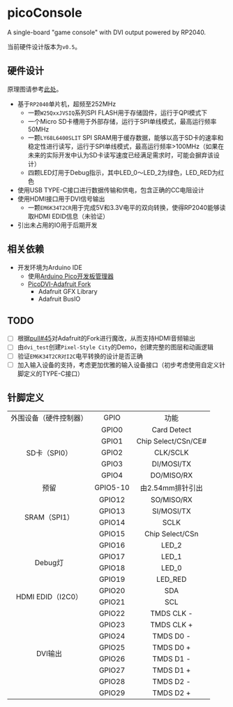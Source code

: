 # picoConsole
A single-board "game console" with DVI output powered by RP2040.

当前硬件设计版本为`v0.5`。


## 硬件设计
原理图请参考[此处](./hardware/v0.5/Schematic.pdf)。
* 基于`RP2040`单片机，超频至252MHz
    * 一颗`W25QxxJVSIQ`系列SPI FLASH用于存储固件，运行于QPI模式下
    * 一个Micro SD卡槽用于外部存储，运行于SPI单线模式，最高运行频率50MHz
    * 一颗`LY68L6400SLIT` SPI SRAM用于缓存数据，能够以高于SD卡的速率和稳定性进行读写，运行于SPI单线模式，最高运行频率>100MHz（如果在未来的实际开发中认为SD卡读写速度已经满足需求时，可能会摒弃该设计）
    * 四颗LED灯用于Debug指示，其中LED_0～LED_2为绿色，LED_RED为红色
* 使用USB TYPE-C接口进行数据传输和供电，包含正确的CC电阻设计
* 使用HDMI接口用于DVI信号输出
    * 一颗`EM6K34T2CR`用于完成5V和3.3V电平的双向转换，使得RP2040能够读取HDMI EDID信息（未验证）
* 引出未占用的IO用于后期开发

## 相关依赖
* 开发环境为Arduino IDE
    * 使用[Arduino Pico开发板管理器](https://github.com/earlephilhower/arduino-pico)
    * [PicoDVI-Adafruit Fork](https://github.com/adafruit/PicoDVI)
        * Adafruit GFX Library
        * Adafruit BusIO

## TODO
- [ ] 根据[pull#45](https://github.com/Wren6991/PicoDVI/pull/45)对Adafruit的Fork进行魔改，从而支持HDMI音频输出
- [ ] 由`dvi_test`创建`Pixel-Style City`的Demo，创建完整的图层和动画逻辑
- [ ] 验证`EM6K34T2CR对I2C`电平转换的设计是否正确
- [ ] 加入输入设备的支持，考虑更加优雅的输入设备接口（初步考虑使用自定义针脚定义的TYPE-C接口）

## 针脚定义
<table>
 <tr align="center">
  <td>外围设备（硬件控制器）</td>
  <td>GPIO</td>
  <td>功能</td>
 </tr>
 
 <tr align="center">
  <td rowspan="5">SD卡（SPI0）</td>
  <td>GPIO0</td>
  <td>Card Detect</td>
 </tr>
 <tr align="center">
  <td>GPIO1</td>
  <td>Chip Select/CSn/CE#</td>
 </tr>
 <tr align="center">
  <td>GPIO2</td>
  <td>CLK/SCLK</td>
 </tr>
 <tr align="center">
  <td>GPIO3</td>
  <td>DI/MOSI/TX</td>
 </tr>
 <tr align="center">
  <td>GPIO4</td>
  <td>DO/MISO/RX</td>
 </tr>
 
 <tr align="center">
  <td>预留</td>
  <td>GPIO5-10</td>
  <td>由2.54mm排针引出</td>
 </tr>
 
 <tr align="center">
  <td rowspan="4">SRAM（SPI1）</td>
  <td>GPIO12</td>
  <td>SO/MISO/RX</td>
 </tr>
 <tr align="center">
  <td>GPIO13</td>
  <td>SI/MOSI/TX</td>
 </tr>
 <tr align="center">
  <td>GPIO14</td>
  <td>SCLK</td>
 </tr>
 <tr align="center">
  <td>GPIO15</td>
  <td>Chip Select/CSn</td>
 </tr>
 
 <tr align="center">
  <td rowspan="4">Debug灯</td>
  <td>GPIO16</td>
  <td>LED_2</td>
 </tr>
 <tr align="center">
  <td>GPIO17</td>
  <td>LED_1</td>
 </tr>
 <tr align="center">
  <td>GPIO18</td>
  <td>LED_0</td>
 </tr>
 <tr align="center">
  <td>GPIO19</td>
  <td>LED_RED</td>
 </tr>
 
 <tr align="center">
  <td rowspan="2">HDMI EDID（I2C0）</td>
  <td>GPIO20</td>
  <td>SDA</td>
 </tr>
 <tr align="center">
  <td>GPIO21</td>
  <td>SCL</td>
 </tr>
 
 <tr align="center">
  <td rowspan="8">DVI输出</td>
  <td>GPIO22</td>
  <td>TMDS CLK -</td>
 </tr>
 <tr align="center">
  <td>GPIO23</td>
  <td>TMDS CLK +</td>
 </tr>
 <tr align="center">
  <td>GPIO24</td>
  <td>TMDS D0 -</td>
 </tr>
 <tr align="center">
  <td>GPIO25</td>
  <td>TMDS D0 +</td>
 </tr>
 <tr align="center">
  <td>GPIO26</td>
  <td>TMDS D1 -</td>
 </tr>
 <tr align="center">
  <td>GPIO27</td>
  <td>TMDS D1 +</td>
 </tr>
 <tr align="center">
  <td>GPIO28</td>
  <td>TMDS D2 -</td>
 </tr>
 <tr align="center">
  <td>GPIO29</td>
  <td>TMDS D2 +</td>
 </tr>
</table>
